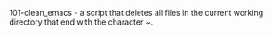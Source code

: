 101-clean_emacs - a script that deletes all files in the current working directory that end with the character ~.
